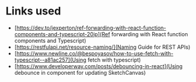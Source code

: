 # Links used

- [https://dev.to/jexperton/ref-forwarding-with-react-function-components-and-typescript-20ip](Ref forwarding with React function components and Typescript)
- [https://restfulapi.net/resource-naming/](Naming Guide for REST APIs)
- [https://www.newline.co/@bespoyasov/how-to-use-fetch-with-typescript--a81ac257](Using fetch with typescript)
- [https://www.developerway.com/posts/debouncing-in-react](Using debounce in component for updating SketchCanvas)
